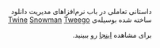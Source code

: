 <div dir="rtl">
  <p>داستانی تعاملی در باب نرم‌افزاهای مدیریت دانلود<br>
  ساخته شده بوسیله‌ی  <a href="https://twinery.org/">Twine</a>  <a href="https://videlais.github.io/snowman/2/">Snowman</a> <a href="https://www.motoslave.net/tweego/docs/">Tweego</a></p>
  <p>برای مشاهده <a href="https://tnx-to-idm.surge.sh/">اینجا</a> رو ببینید.</p>
</div>
